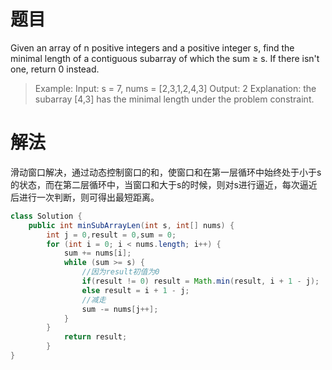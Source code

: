 # 题目
Given an array of n positive integers and a positive integer s, find the minimal length of a contiguous subarray of which the sum ≥ s. If there isn't one, return 0 instead.

> Example: 
Input: s = 7, nums = [2,3,1,2,4,3]
Output: 2
Explanation: the subarray [4,3] has the minimal length under the problem constraint.

# 解法
滑动窗口解决，通过动态控制窗口的和，使窗口和在第一层循环中始终处于小于s的状态，而在第二层循环中，当窗口和大于s的时候，则对s进行逼近，每次逼近后进行一次判断，则可得出最短距离。
```java
class Solution {
    public int minSubArrayLen(int s, int[] nums) {
        int j = 0,result = 0,sum = 0;
        for (int i = 0; i < nums.length; i++) {
            sum += nums[i];
            while (sum >= s) {
            	//因为result初值为0
                if(result != 0) result = Math.min(result, i + 1 - j);
                else result = i + 1 - j;
                //减走
                sum -= nums[j++];
            }
        }
            return result;
        }
}
```